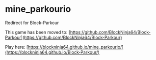 # mine_parkourio
Redirect for Block-Parkour

This game has been moved to:  [https://github.com/BlockNinja64/Block-Parkour](https://github.com/BlockNinja64/Block-Parkour)

Play here:  [https://blockninja64.github.io/mine_parkourio/](https://blockninja64.github.io/Block-Parkour/)

